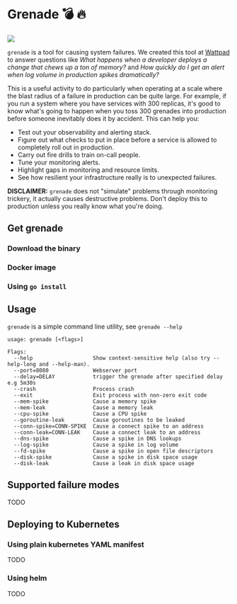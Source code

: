 # Grenade 💣 🔥

![](https://media.giphy.com/media/9PkfGzhKwBDHPTnDSj/giphy.gif)

`grenade` is a tool for causing system failures. We created this tool at [Wattpad](http://wattpad.com) to answer questions like _What happens when a developer deploys a change that chews up a ton of memory?_ and _How quickly do I get an alert when log volume in production spikes dramatically?_

This is a useful activity to do particularly when operating at a scale where the blast radius of a failure in production can be quite large. For example, if you run a system where you have services with 300 replicas, it's good to know what's going to happen when you toss 300 grenades into production before someone inevitably does it by accident. This can help you:

- Test out your observability and alerting stack.
- Figure out what checks to put in place before a service is allowed to completely roll out in production.
- Carry out fire drills to train on-call people.
- Tune your monitoring alerts.
- Highlight gaps in monitoring and resource limits.
- See how resilient your infrastructure really is to unexpected failures.

**DISCLAIMER:** `grenade` does not "simulate" problems through monitoring trickery, it actually causes destructive problems. Don't deploy this to production unless you really know what you're doing. 

## Get grenade

### Download the binary

### Docker image

### Using `go install`

## Usage

`grenade` is a simple command line utility, see `grenade --help`

```
usage: grenade [<flags>]

Flags:
  --help                   Show context-sensitive help (also try --help-long and --help-man).
  --port=8080              Webserver port
  --delay=DELAY            trigger the grenade after specified delay e.g 5m30s
  --crash                  Process crash
  --exit                   Exit process with non-zero exit code
  --mem-spike              Cause a memory spike
  --mem-leak               Cause a memory leak
  --cpu-spike              Cause a CPU spike
  --goroutine-leak         Cause goroutines to be leaked
  --conn-spike=CONN-SPIKE  Cause a connect spike to an address
  --conn-leak=CONN-LEAK    Cause a connect leak to an address
  --dns-spike              Cause a spike in DNS lookups
  --log-spike              Cause a spike in log volume
  --fd-spike               Cause a spike in open file descriptors
  --disk-spike             Cause a spike in disk space usage
  --disk-leak              Cause a leak in disk space usage

```

## Supported failure modes

TODO

## Deploying to Kubernetes

### Using plain kubernetes YAML manifest

TODO

### Using helm

TODO
